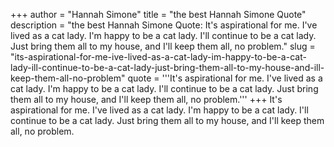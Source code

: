 +++
author = "Hannah Simone"
title = "the best Hannah Simone Quote"
description = "the best Hannah Simone Quote: It's aspirational for me. I've lived as a cat lady. I'm happy to be a cat lady. I'll continue to be a cat lady. Just bring them all to my house, and I'll keep them all, no problem."
slug = "its-aspirational-for-me-ive-lived-as-a-cat-lady-im-happy-to-be-a-cat-lady-ill-continue-to-be-a-cat-lady-just-bring-them-all-to-my-house-and-ill-keep-them-all-no-problem"
quote = '''It's aspirational for me. I've lived as a cat lady. I'm happy to be a cat lady. I'll continue to be a cat lady. Just bring them all to my house, and I'll keep them all, no problem.'''
+++
It's aspirational for me. I've lived as a cat lady. I'm happy to be a cat lady. I'll continue to be a cat lady. Just bring them all to my house, and I'll keep them all, no problem.
